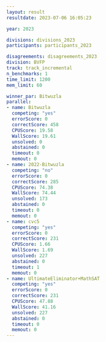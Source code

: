 ```yaml
---
layout: result
resultdate: 2023-07-06 16:05:23

year: 2023

divisions: divisions_2023
participants: participants_2023

disagreements: disagreements_2023
division: BVFP
track: track_incremental
n_benchmarks: 1
time_limit: 1200
mem_limit: 60

winner_par: Bitwuzla
parallel:
- name: Bitwuzla
  competing: "yes"
  errorScore: 0
  correctScore: 458
  CPUScore: 19.58
  WallScore: 19.61
  unsolved: 0
  abstained: 0
  timeout: 0
  memout: 0
- name: 2022-Bitwuzla
  competing: "no"
  errorScore: 0
  correctScore: 285
  CPUScore: 74.38
  WallScore: 74.44
  unsolved: 173
  abstained: 0
  timeout: 0
  memout: 0
- name: cvc5
  competing: "yes"
  errorScore: 0
  correctScore: 231
  CPUScore: 1.66
  WallScore: 1.69
  unsolved: 227
  abstained: 0
  timeout: 1
  memout: 0
- name: UltimateEliminator+MathSAT
  competing: "yes"
  errorScore: 0
  correctScore: 231
  CPUScore: 47.88
  WallScore: 41.16
  unsolved: 227
  abstained: 0
  timeout: 0
  memout: 0
---
```

